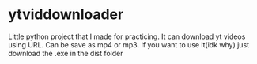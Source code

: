 # ytviddownloader
Little python project that I made for practicing.
It can download yt videos using URL.
Can be save as mp4 or mp3.
If you want to use it(idk why) just download the .exe in the dist folder
